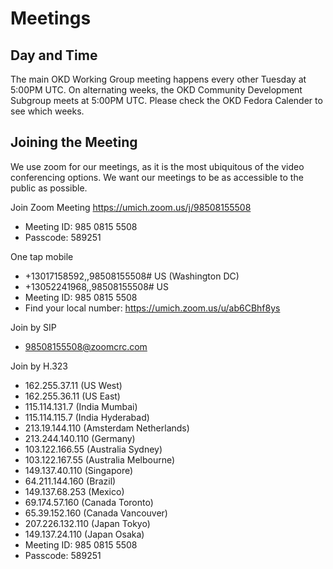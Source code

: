 # Meetings

## Day and Time

The main OKD Working Group meeting happens every other Tuesday at 5:00PM UTC. On alternating weeks, the OKD Community Development Subgroup meets at 5:00PM UTC. Please check the OKD Fedora Calender to see which weeks.

## Joining the Meeting

We use zoom for our meetings, as it is the most ubiquitous of the video conferencing options. We want our meetings to be as accessible to the public as possible. 

Join Zoom Meeting
https://umich.zoom.us/j/98508155508

- Meeting ID: 985 0815 5508
- Passcode: 589251

One tap mobile
- +13017158592,,98508155508# US (Washington DC)
- +13052241968,,98508155508# US
- Meeting ID: 985 0815 5508
- Find your local number: https://umich.zoom.us/u/ab6CBhf8ys

Join by SIP
- 98508155508@zoomcrc.com

Join by H.323
- 162.255.37.11 (US West)
- 162.255.36.11 (US East)
- 115.114.131.7 (India Mumbai)
- 115.114.115.7 (India Hyderabad)
- 213.19.144.110 (Amsterdam Netherlands)
- 213.244.140.110 (Germany)
- 103.122.166.55 (Australia Sydney)
- 103.122.167.55 (Australia Melbourne)
- 149.137.40.110 (Singapore)
- 64.211.144.160 (Brazil)
- 149.137.68.253 (Mexico)
- 69.174.57.160 (Canada Toronto)
- 65.39.152.160 (Canada Vancouver)
- 207.226.132.110 (Japan Tokyo)
- 149.137.24.110 (Japan Osaka)
- Meeting ID: 985 0815 5508
- Passcode: 589251

